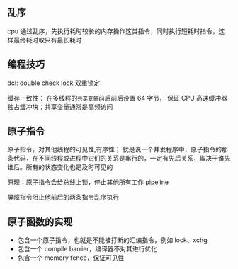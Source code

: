 ## 乱序

cpu 通过乱序，先执行耗时较长的内存操作这类指令，同时执行短耗时指令，这样最终耗时取只有最长耗时

## 编程技巧

dcl: double check lock 双重锁定

缓存一致性： 在多线程的`共享变量`前后前后设置 64 字节， 保证 CPU 高速缓冲器独占缓冲块；共享变量通常是高频访问

## 原子指令

原子指令，对其他线程的可见性,有序性；
就是说一个并发程序中，原子指令的那条代码，在不同线程或进程中它们的关系是串行的，一定有先后关系，取决于谁先谁后。所有的状态变化也是及时可见的

原理：原子指令会给总线上锁，停止其他所有工作 pipeline

屏障指令阻止他前后的两条指令乱序执行

## 原子函数的实现

- 包含一个原子指令，也就是不能被打断的汇编指令，例如 lock、xchg
- 包含一个 compile barrier，编译器不对其进行优化
- 包含一个 memory fence，保证可见性
